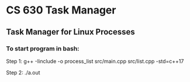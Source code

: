 # CS 630 Task Manager

## Task Manager for Linux Processes

### To start program in bash:

Step 1:
g++ -Iinclude -o process_list src/main.cpp src/list.cpp -std=c++17

Step 2:
./a.out